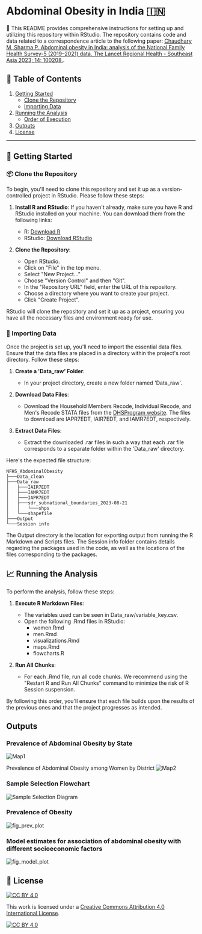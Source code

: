 # Abdominal Obesity in India 🇮🇳

🚀 This README provides comprehensive instructions for setting up and utilizing this repository within RStudio. The repository contains code and data related to a correspondence article to the following paper: [Chaudhary M, Sharma P. Abdominal obesity in India: analysis of the National Family Health Survey-5 (2019–2021) data. The Lancet Regional Health - Southeast Asia 2023; 14: 100208.](https://www.thelancet.com/journals/lansea/article/PIIS2772-3682(23)00068-9/fulltext).  


## 📜 Table of Contents

1. [Getting Started](#-getting-started)
   - [Clone the Repository](#-clone-the-repository)
   - [Importing Data](#-importing-data)
2. [Running the Analysis](#-running-the-analysis)
   - [Order of Execution](#-order-of-execution)
3. [Outputs](#outputs)
4. [License](#-license)

---

## 🚀 Getting Started

### 📦 Clone the Repository

To begin, you'll need to clone this repository and set it up as a version-controlled project in RStudio. Please follow these steps:

1. **Install R and RStudio**: If you haven't already, make sure you have R and RStudio installed on your machine. You can download them from the following links:
   - R: [Download R](https://cran.r-project.org/mirrors.html)
   - RStudio: [Download RStudio](https://www.rstudio.com/products/rstudio/download/)

2. **Clone the Repository**:

   - Open RStudio.
   - Click on "File" in the top menu.
   - Select "New Project..."
   - Choose "Version Control" and then "Git".
   - In the "Repository URL" field, enter the URL of this repository.
   - Choose a directory where you want to create your project.
   - Click "Create Project".

RStudio will clone the repository and set it up as a project, ensuring you have all the necessary files and environment ready for use.

### 🔗 Importing Data

Once the project is set up, you'll need to import the essential data files. Ensure that the data files are placed in a directory within the project's root directory. Follow these steps:

1. **Create a 'Data_raw' Folder**:

   - In your project directory, create a new folder named 'Data_raw'.

2. **Download Data Files**:

   - Download the Household Members Recode, Individual Recode, and Men's Recode STATA files from the [DHSProgram website](https://dhsprogram.com/data/dataset/India_Standard-DHS_2020.cfm?flag=1). The files to download are IAPR7EDT, IAIR7EDT, and IAMR7EDT, respectively.

3. **Extract Data Files**:

   - Extract the downloaded .rar files in such a way that each .rar file corresponds to a separate folder within the 'Data_raw' directory.

Here's the expected file structure:



  ```
NFHS_AbdominalObesity
├───Data_clean
├───Data_raw
│   ├───IAIR7EDT
│   ├───IAMR7EDT
│   ├───IAPR7EDT
│   ├───sdr_subnational_boundaries_2023-08-21
│   │   └───shps
│   └───shapefile
├───Output
└───Session info
```

The Output directory is the location for exporting output from running the R Markdown and Scripts files. The Session info folder contains details regarding the packages used in the code, as well as the locations of the files corresponding to the packages.

## 📈 Running the Analysis

To perform the analysis, follow these steps:

1. **Execute R Markdown Files**:

   - The variables used can be seen in Data_raw/variable_key.csv.
   - Open the following .Rmd files in RStudio:
     - women.Rmd
     - men.Rmd
     - visualizations.Rmd
     - maps.Rmd
     - flowcharts.R

2. **Run All Chunks**:

   - For each .Rmd file, run all code chunks. We recommend using the "Restart R and Run All Chunks" command to minimize the risk of R Session suspension.

By following this order, you'll ensure that each file builds upon the results of the previous ones and that the project progresses as intended.

## Outputs

### Prevalence of Abdominal Obesity by State

![Map1](https://github.com/apg1997/NFHS_AbdominalObesity/assets/63815811/b9368283-c810-49a3-ab3a-6d329e9c6cf0)

Prevalence of Abdominal Obesity among Women by District
![Map2](https://github.com/apg1997/NFHS_AbdominalObesity/assets/63815811/10389fe5-c1fe-4001-8cb1-98b60b99a6d5)

### Sample Selection Flowchart

![Sample Selection Diagram](https://github.com/apg1997/NFHS_AbdominalObesity/assets/63815811/12865c0e-f3c9-49e6-9062-9a47420eada4)


### Prevalence of Obesity

![fig_prev_plot](https://github.com/apg1997/NFHS_AbdominalObesity/assets/63815811/cccea0eb-0a0b-41e1-8089-129183b1a9f7)


### Model estimates for association of abdominal obesity with different socioeconomic factors


![fig_model_plot](https://github.com/apg1997/NFHS_AbdominalObesity/assets/63815811/0694b83f-dc28-4e8a-9a59-bbfb57d35f02)

## 🔐 License

[![CC BY 4.0][cc-by-shield]][cc-by]

This work is licensed under a [Creative Commons Attribution 4.0 International License][cc-by].

[![CC BY 4.0][cc-by-image]][cc-by]

[cc-by]: http://creativecommons.org/licenses/by/4.0/
[cc-by-image]: https://i.creativecommons.org/l/by/4.0/88x31.png
[cc-by-shield]: https://img.shields.io/badge/License-CC%20BY%204.0-lightgrey.svg
